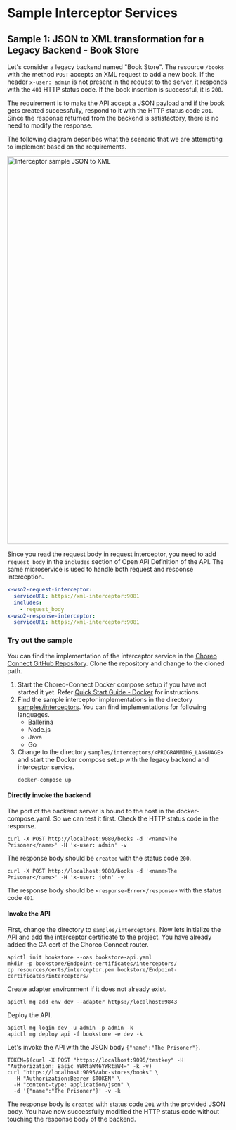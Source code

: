 # Sample Interceptor Services

## Sample 1: JSON to XML transformation for a Legacy Backend - Book Store

Let's consider a legacy backend named "Book Store". The resource `/books` with the method `POST` accepts an XML
request to add a new book. If the header `x-user: admin` is not present in the request to the server, it responds
with the `401` HTTP status code. If the book insertion is successful, it is `200`.

The requirement is to make the API accept a JSON payload and if the book gets created successfully,
respond to it with the HTTP status code `201`. Since the response returned from the backend is satisfactory, there is no need to modify the response.

The following diagram describes what the scenario that we are attempting to implement based on the requirements.

<img src="{{base_path}}/assets/img/deploy/mgw/interceptor-example-json-to-xml.png" alt="Interceptor sample JSON to XML" width="880px"/>

Since you read the request body in request interceptor, you need to add `request_body` in the `includes` section of Open API Definition of the API.
The same microservice is used to handle both request and response interception.

```yaml
x-wso2-request-interceptor:
  serviceURL: https://xml-interceptor:9081
  includes:
    - request_body
x-wso2-response-interceptor:
  serviceURL: https://xml-interceptor:9081
```



### Try out the sample

You can find the implementation of the interceptor service in the [Choreo Connect GitHub Repository](https://github.com/wso2/product-microgateway).
Clone the repository and change to the cloned path.

1. Start the Choreo-Connect Docker compose setup if you have not started it yet. Refer [Quick Start Guide - Docker]({{base_path}}/deploy-and-publish/deploy-on-gateway/choreo-connect/getting-started/quick-start-guide/quick-start-guide-docker/#quick-start-guide-docker) for instructions.
2. Find the sample interceptor implementations in the directory [samples/interceptors](https://github.com/wso2/product-microgateway/tree/main/samples/interceptors#readme).
   You can find implementations for following languages.
      - Ballerina
      - Node.js
      - Java
      - Go
4. Change to the directory `samples/interceptors/<PROGRAMMING_LANGUAGE>` and start the Docker compose setup with the legacy backend and interceptor service.
    ```shell
    docker-compose up
    ```

#### Directly invoke the backend

The port of the backend server is bound to the host in the docker-compose.yaml. So we can test it first.
Check the HTTP status code in the response.

```shell
curl -X POST http://localhost:9080/books -d '<name>The Prisoner</name>' -H 'x-user: admin' -v
```

The response body should be `created` with the status code `200`.

```shell
curl -X POST http://localhost:9080/books -d '<name>The Prisoner</name>' -H 'x-user: john' -v
```

The response body should be `<response>Error</response>` with the status code `401`.

#### Invoke the API

First, change the directory to `samples/interceptors`.
Now lets initialize the API and add the interceptor certificate to the project. You have already added the CA cert of the Choreo Connect router.
```shell
apictl init bookstore --oas bookstore-api.yaml
mkdir -p bookstore/Endpoint-certificates/interceptors/
cp resources/certs/interceptor.pem bookstore/Endpoint-certificates/interceptors/
```

Create adapter environment if it does not already exist.
```shell
apictl mg add env dev --adapter https://localhost:9843 
```

Deploy the API.
```shell
apictl mg login dev -u admin -p admin -k
apictl mg deploy api -f bookstore -e dev -k
```

Let's invoke the API with the JSON body `{"name":"The Prisoner"}`.

```shell
TOKEN=$(curl -X POST "https://localhost:9095/testkey" -H "Authorization: Basic YWRtaW46YWRtaW4=" -k -v)
curl "https://localhost:9095/abc-stores/books" \
  -H "Authorization:Bearer $TOKEN" \
  -H "content-type: application/json" \
  -d '{"name":"The Prisoner"}' -v -k
```

The response body is `created` with status code `201` with the provided JSON body. You have now successfully modified the HTTP status code without touching the
response body of the backend.
